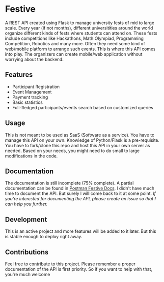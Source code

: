 # Festive
A REST API created using Flask to manage university fests of mid to large scale. Every year (if not months), different universitities around the world organize different kinds of fests where students can attend on. These fests include competitions like Hackathons, Math Olympiad, Programming Competition, Robotics and many more. Often they need some kind of web/mobile platform to arrange such events. This is where this API comes into play. The organizers can create mobile/web application without worrying about the backend.

## Features
- Participant Registration
- Event Management
- Payment tracking
- Basic statistics
- Full-fledged participants/events search based on customized queries

## Usage
This is not meant to be used as SaaS (Software as a service). You have to manage this API on your own. Knowledge of Python/Flask is a pre-requisite. You have to fork/clone this repo and host this API in your own server as needed. Based on your needs, you might need to do small to large modifications in the code.

## Documentation
The documentation is still incomplete (75% complete). A partial documentation can be found in [Postman Festive Docs](https://documenter.getpostman.com/view/4839696/SVfNwpxe). I didn't have much time to document the API. But surely I will come back to it at some point. _If you're interested for documenting the API, please create an issue so that I can help you further._

## Development
This is an active project and more features will be added to it later. But this is stable enough to deploy right away. 

## Contributions
Feel free to contribute to this project. Please remember a proper documentation of the API is first priority. So if you want to help with that, you're much welcome
